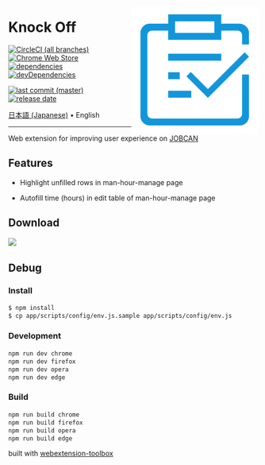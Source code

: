 [<img align="right" src="../assets/icon.svg?sanitize=true">](https://github.com/Amabel/knock-off)

# Knock Off

[![CircleCI (all branches)](https://img.shields.io/circleci/project/github/Amabel/knock-off.svg)](https://circleci.com/gh/Amabel/knock-off)
[![Chrome Web Store](https://img.shields.io/chrome-web-store/v/nieaaebpmiidhgpdfnffjabiioamhccl.svg?color=#50ca26)](https://chrome.google.com/webstore/detail/knock-off/nieaaebpmiidhgpdfnffjabiioamhccl)
[![dependencies](https://img.shields.io/david/Amabel/knock-off.svg)](https://david-dm.org/amabel/knock-off)
[![devDependencies](https://img.shields.io/david/dev/Amabel/knock-off.svg)](https://david-dm.org/amabel/knock-off?type=dev)

[![last commit (master)](https://img.shields.io/github/last-commit/amabel/knock-off/master.svg)](https://github.com/Amabel/knock-off/commits/master)
[![release date](https://img.shields.io/github/release-date/Amabel/knock-off.svg)](https://github.com/Amabel/knock-off/releases)

<p>
  <a href="/README.md">日本語 (Japanese)</a> •
  English
</p>

---

Web extension for improving user experience on [JOBCAN](https://ssl.jobcan.jp/employee)

## Features

* Highlight unfilled rows in man-hour-manage page

* Autofill time (hours) in edit table of man-hour-manage page

## Download

<a href="https://chrome.google.com/webstore/detail/knock-off/nieaaebpmiidhgpdfnffjabiioamhccl"><img src="https://res.cloudinary.com/luoweibinb/image/upload/v1561301816/knock-off/ChromeWebStore_BadgeWBorder_v2_496x150.png"></a>

## Debug

### Install

	$ npm install
    $ cp app/scripts/config/env.js.sample app/scripts/config/env.js

### Development

    npm run dev chrome
    npm run dev firefox
    npm run dev opera
    npm run dev edge

### Build

    npm run build chrome
    npm run build firefox
    npm run build opera
    npm run build edge

built with [webextension-toolbox](https://github.com/HaNdTriX/webextension-toolbox)
